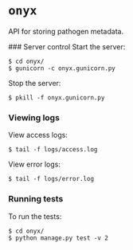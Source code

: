 # `onyx`

API for storing pathogen metadata. 

### Server control
Start the server:
```
$ cd onyx/
$ gunicorn -c onyx.gunicorn.py
```

Stop the server:
```
$ pkill -f onyx.gunicorn.py
```

### Viewing logs
View access logs:
```
$ tail -f logs/access.log
```

View error logs:
```
$ tail -f logs/error.log
```

### Running tests
To run the tests:
```
$ cd onyx/
$ python manage.py test -v 2
```
